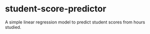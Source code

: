 # student-score-predictor
A simple linear regression model to predict student scores from hours studied.
